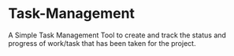 # Task-Management
A Simple Task Management Tool to create and track the status and progress of work/task that has been taken for the project.
